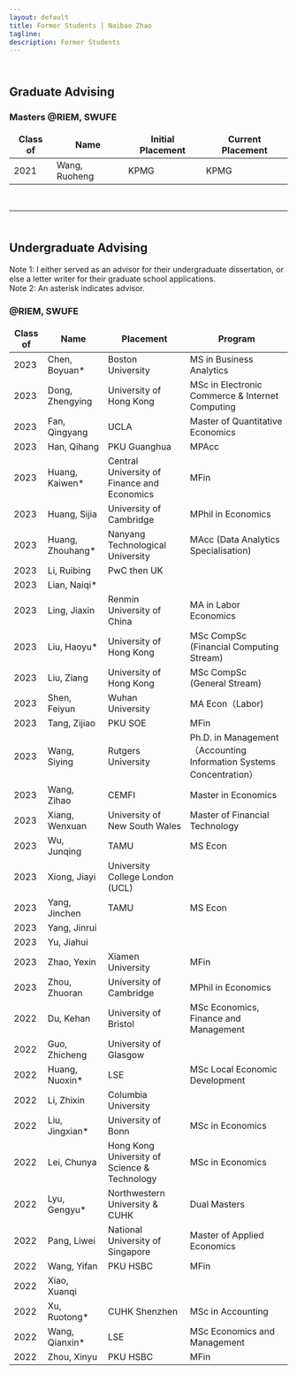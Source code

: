 ```yaml
---
layout: default
title: Former Students | Naibao Zhao
tagline: 
description: Former Students
---
```

<!--
<div class="navbar">
    <div class="navbar-inner">
        <ul class="nav">
            <li><a href="#current">current courses</a></li>
            <li><a href="#shortcourses">short courses</a></li>
            <li><a href="#misc">misc lectures</a></li>
            <li><a href="#old">former courses</a></li>
        </ul>
    </div>
</div> -->

## <br/>Graduate Advising

### Masters @RIEM, SWUFE

| Class of | Name           | Initial Placement                           | Current Placement        |
| -------- | --------------- | --------------------------------------------| ------------------------ |
| 2021     | Wang, Ruoheng  | KPMG                                       | KPMG                     |

<br/>

---
## <br/>Undergraduate Advising

Note 1: I either served as an advisor for their undergraduate dissertation, or else a letter writer for their graduate school applications.<br/>
Note 2: An asterisk indicates advisor.

### @RIEM, SWUFE

<style>
td, th {
   border: none!important;
}
</style>


| Class of | Name           | Placement                           | Program        |
| -------- | -------------- | --------------------------------------------| ------------------------ |
| 2023            | Chen, Boyuan*  | Boston University                     | MS in Business Analytics  |
| 2023            | Dong, Zhengying| University of Hong Kong                     |  MSc in Electronic Commerce & Internet Computing                        |
| 2023            | Fan, Qingyang  | UCLA                                       |  Master of Quantitative Economics                        |
| 2023            | Han, Qihang    | PKU Guanghua                                 | MPAcc                          |
| 2023            | Huang, Kaiwen* | Central University of Finance  and Economics | MFin                          |
| 2023            | Huang, Sijia   | University of Cambridge           | MPhil in Economics                          |
| 2023            | Huang, Zhouhang* | Nanyang Technological University  | MAcc (Data Analytics Specialisation)                |
| 2023            | Li, Ruibing    | PwC then UK |  |
| 2023            | Lian, Naiqi*   |  |  |
| 2023            | Ling, Jiaxin   | Renmin University of China   |  MA in Labor Economics |
| 2023            | Liu, Haoyu*    | University of Hong Kong | MSc CompSc (Financial Computing Stream)  |
| 2023            | Liu, Ziang     | University of Hong Kong  | MSc CompSc (General Stream) |
| 2023            | Shen, Feiyun   | Wuhan University                          |   MA Econ（Labor)    |
| 2023            | Tang, Zijiao   | PKU SOE  | MFin |
| 2023            | Wang, Siying   | Rutgers University  |  Ph.D. in Management（Accounting Information Systems Concentration） |
| 2023            | Wang, Zihao    | CEMFI | Master in Economics |
| 2023            | Xiang, Wenxuan | University of New South Wales   | Master of Financial Technology|
| 2023            | Wu, Junqing    | TAMU   |  MS Econ |
| 2023            | Xiong, Jiayi   | University College London (UCL) |  |
| 2023            | Yang, Jinchen  | TAMU | MS Econ |
| 2023            | Yang, Jinrui   |     |
| 2023            | Yu, Jiahui     |      |
| 2023            | Zhao, Yexin    | Xiamen University | MFin |
| 2023            | Zhou, Zhuoran  | University of Cambridge        |  MPhil in Economics   |
| 2022            | Du, Kehan      | University of Bristol | MSc Economics, Finance and Management |
| 2022            | Guo, Zhicheng  | University of Glasgow | |
| 2022            | Huang, Nuoxin* | LSE                       | MSc Local Economic Development |
| 2022            | Li, Zhixin     | Columbia University | |
| 2022            | Liu, Jingxian* | University of Bonn |  MSc in Economics |
| 2022            | Lei, Chunya    | Hong Kong University of Science & Technology | MSc in Economics |
| 2022            | Lyu, Gengyu*   | Northwestern University & CUHK  | Dual Masters |
| 2022            | Pang, Liwei    | National University of Singapore | Master of Applied Economics |
| 2022            | Wang, Yifan    | PKU HSBC | MFin |
| 2022            | Xiao, Xuanqi   |                 |   |
| 2022            | Xu, Ruotong*   | CUHK Shenzhen | MSc in Accounting|
| 2022            | Wang, Qianxin* | LSE  | MSc Economics and Management |
| 2022            | Zhou, Xinyu    | PKU HSBC | MFin |

<br/>

